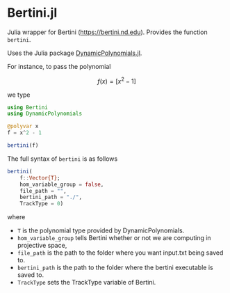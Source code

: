 # Bertini.jl
Julia wrapper for Bertini (https://bertini.nd.edu). Provides the function `bertini`.

Uses the Julia package [DynamicPolynomials.jl](https://github.com/JuliaAlgebra/DynamicPolynomials.jl).

For instance, to pass the polynomial
```math
f(x) = [x^2 - 1]
```
we type
```julia
using Bertini
using DynamicPolynomials

@polyvar x
f = x^2 - 1

bertini(f)
```

The full syntax of `bertini` is as follows
```julia
bertini(
    f::Vector{T};
    hom_variable_group = false,
    file_path = "",
    bertini_path = "./",
    TrackType = 0)
```
where
* `T` is the polynomial type provided by DynamicPolynomials.
* `hom_variable_group` tells Bertini whether or not we are computing in projective space,
* `file_path` is the path to the folder where you want input.txt being saved to.
* `bertini_path` is the path to the folder where the bertini executable is saved to.
* `TrackType` sets the TrackType variable of Bertini.
